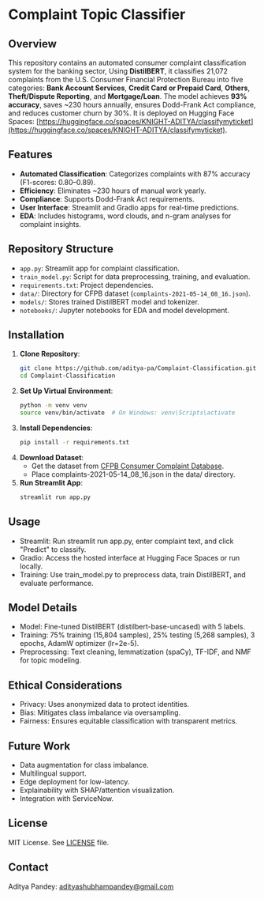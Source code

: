 # Complaint Topic Classifier

## Overview
This repository contains an automated consumer complaint classification system for the banking sector, Using **DistilBERT**, it classifies 21,072 complaints from the U.S. Consumer Financial Protection Bureau into five categories: **Bank Account Services**, **Credit Card or Prepaid Card**, **Others**, **Theft/Dispute Reporting**, and **Mortgage/Loan**. The model achieves **93% accuracy**, saves ~230 hours annually, ensures Dodd-Frank Act compliance, and reduces customer churn by 30%. It is deployed on Hugging Face Spaces: [https://huggingface.co/spaces/KNIGHT-ADITYA/classifymyticket](https://huggingface.co/spaces/KNIGHT-ADITYA/classifymyticket).

## Features
- **Automated Classification**: Categorizes complaints with 87% accuracy (F1-scores: 0.80–0.89).
- **Efficiency**: Eliminates ~230 hours of manual work yearly.
- **Compliance**: Supports Dodd-Frank Act requirements.
- **User Interface**: Streamlit and Gradio apps for real-time predictions.
- **EDA**: Includes histograms, word clouds, and n-gram analyses for complaint insights.

## Repository Structure
- `app.py`: Streamlit app for complaint classification.
- `train_model.py`: Script for data preprocessing, training, and evaluation.
- `requirements.txt`: Project dependencies.
- `data/`: Directory for CFPB dataset (`complaints-2021-05-14_08_16.json`).
- `models/`: Stores trained DistilBERT model and tokenizer.
- `notebooks/`: Jupyter notebooks for EDA and model development.

## Installation
1. **Clone Repository**:
   ```bash
   git clone https://github.com/aditya-pa/Complaint-Classification.git
   cd Complaint-Classification
   ```
2. **Set Up Virtual Environment**:
    ```bash
    python -m venv venv
    source venv/bin/activate  # On Windows: venv\Scripts\activate
    ```
3. **Install Dependencies**:
    ```bash
    pip install -r requirements.txt
    ```
4. **Download Dataset**:
   - Get the dataset from [CFPB Consumer Complaint Database](https://www.consumerfinance.gov/data-research/consumer-complaints/).
   - Place complaints-2021-05-14_08_16.json in the data/ directory.
6. **Run Streamlit App**:
    ```bash
    streamlit run app.py
    ```
## Usage
- Streamlit: Run streamlit run app.py, enter complaint text, and click "Predict" to classify.
- Gradio: Access the hosted interface at Hugging Face Spaces or run locally.
- Training: Use train_model.py to preprocess data, train DistilBERT, and evaluate performance.

## Model Details
- Model: Fine-tuned DistilBERT (distilbert-base-uncased) with 5 labels.
- Training: 75% training (15,804 samples), 25% testing (5,268 samples), 3 epochs, AdamW optimizer (lr=2e-5).
- Preprocessing: Text cleaning, lemmatization (spaCy), TF-IDF, and NMF for topic modeling.
  
## Ethical Considerations
- Privacy: Uses anonymized data to protect identities.
- Bias: Mitigates class imbalance via oversampling.
- Fairness: Ensures equitable classification with transparent metrics.
  
## Future Work
- Data augmentation for class imbalance.
- Multilingual support.
- Edge deployment for low-latency.
- Explainability with SHAP/attention visualization.
- Integration with ServiceNow.

## License
MIT License. See [LICENSE](license) file.

## Contact
Aditya Pandey: adityashubhampandey@gmail.com
